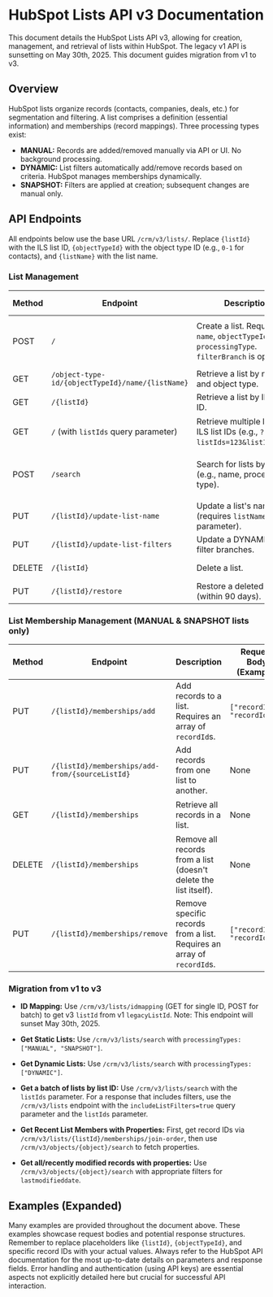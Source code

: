 # HubSpot Lists API v3 Documentation

This document details the HubSpot Lists API v3, allowing for creation, management, and retrieval of lists within HubSpot.  The legacy v1 API is sunsetting on May 30th, 2025.  This document guides migration from v1 to v3.

## Overview

HubSpot lists organize records (contacts, companies, deals, etc.) for segmentation and filtering.  A list comprises a definition (essential information) and memberships (record mappings).  Three processing types exist:

* **MANUAL:** Records are added/removed manually via API or UI. No background processing.
* **DYNAMIC:**  List filters automatically add/remove records based on criteria. HubSpot manages memberships dynamically.
* **SNAPSHOT:** Filters are applied at creation; subsequent changes are manual only.

## API Endpoints

All endpoints below use the base URL `/crm/v3/lists/`.  Replace `{listId}` with the ILS list ID, `{objectTypeId}` with the object type ID (e.g., `0-1` for contacts), and `{listName}` with the list name.

### List Management

| Method | Endpoint                     | Description                                                                        | Request Body (Example)                                                     | Response (Example)                                                              |
|--------|------------------------------|------------------------------------------------------------------------------------|-----------------------------------------------------------------------------|-----------------------------------------------------------------------------------|
| POST    | `/`                          | Create a list. Requires `name`, `objectTypeId`, `processingType`. `filterBranch` is optional. | `{"name": "My static list", "objectTypeId": "0-1", "processingType": "MANUAL"}` | `{ "listId": 123, ... }` (Includes newly created list ID)                      |
| GET     | `/object-type-id/{objectTypeId}/name/{listName}` | Retrieve a list by name and object type.                                       | None                                                                         | `{ "listId": 123, ... }`                                                        |
| GET     | `/{listId}`                  | Retrieve a list by ILS list ID.                                                 | None                                                                         | `{ "listId": 123, ... }`                                                        |
| GET     | `/` (with `listIds` query parameter) | Retrieve multiple lists by ILS list IDs (e.g., `?listIds=123&listIds=456`).     | None                                                                         | `[{ "listId": 123, ... }, { "listId": 456, ... }]`                              |
| POST    | `/search`                    | Search for lists by criteria (e.g., name, processing type).                     | `{"query": "HubSpot", "processingTypes": ["MANUAL"]}`                       | `[{ "listId": 123, ... }, ...]` (Array of matching lists)                     |
| PUT     | `/{listId}/update-list-name` | Update a list's name (requires `listName` query parameter).                   | None                                                                         | `{ "listId": 123, ... }`                                                        |
| PUT     | `/{listId}/update-list-filters` | Update a DYNAMIC list's filter branches.                                      | `{ "filterBranch": { ... } }`                                               | `{ "listId": 123, ... }`                                                        |
| DELETE  | `/{listId}`                  | Delete a list.                                                                   | None                                                                         | Success/Error response                                                        |
| PUT     | `/{listId}/restore`          | Restore a deleted list (within 90 days).                                        | None                                                                         | Success/Error response                                                        |


### List Membership Management (MANUAL & SNAPSHOT lists only)

| Method | Endpoint                        | Description                                                                    | Request Body (Example)             | Response (Example)                        |
|--------|---------------------------------|-------------------------------------------------------------------------------|--------------------------------------|---------------------------------------------|
| PUT     | `/{listId}/memberships/add`     | Add records to a list. Requires an array of `recordId`s.                    | `["recordId1", "recordId2"]`         | Success/Error response                      |
| PUT     | `/{listId}/memberships/add-from/{sourceListId}` | Add records from one list to another.                                      | None                                  | Success/Error response                      |
| GET     | `/{listId}/memberships`        | Retrieve all records in a list.                                              | None                                  | `[{ "recordId": "recordId1", ... }, ...]` |
| DELETE  | `/{listId}/memberships`        | Remove all records from a list (doesn't delete the list itself).            | None                                  | Success/Error response                      |
| PUT     | `/{listId}/memberships/remove`  | Remove specific records from a list. Requires an array of `recordId`s.       | `["recordId1", "recordId2"]`         | Success/Error response                      |


### Migration from v1 to v3

* **ID Mapping:**  Use `/crm/v3/lists/idmapping` (GET for single ID, POST for batch) to get v3 `listId` from v1 `legacyListId`.  Note: This endpoint will sunset May 30th, 2025.

* **Get Static Lists:** Use `/crm/v3/lists/search` with `processingTypes: ["MANUAL", "SNAPSHOT"]`.

* **Get Dynamic Lists:** Use `/crm/v3/lists/search` with `processingTypes: ["DYNAMIC"]`.

* **Get a batch of lists by list ID:** Use `/crm/v3/lists/search` with the `listIds` parameter. For a response that includes filters, use the `/crm/v3/lists` endpoint with the `includeListFilters=true` query parameter and the `listIds` parameter.

* **Get Recent List Members with Properties:** First, get record IDs via `/crm/v3/lists/{listId}/memberships/join-order`, then use `/crm/v3/objects/{object}/search` to fetch properties.

* **Get all/recently modified records with properties:** Use `/crm/v3/objects/{object}/search` with appropriate filters for `lastmodifieddate`.


## Examples (Expanded)

Many examples are provided throughout the document above.  These examples showcase request bodies and potential response structures.  Remember to replace placeholders like `{listId}`, `{objectTypeId}`, and specific record IDs with your actual values.  Always refer to the HubSpot API documentation for the most up-to-date details on parameters and response fields.  Error handling and authentication (using API keys) are essential aspects not explicitly detailed here but crucial for successful API interaction.
